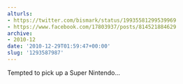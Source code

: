 ```yaml
---
alturls:
- https://twitter.com/bismark/status/19935581299539969
- https://www.facebook.com/17803937/posts/814521884629
archive:
- 2010-12
date: '2010-12-29T01:59:47+00:00'
slug: '1293587987'
---
```


Tempted to pick up a Super Nintendo...

